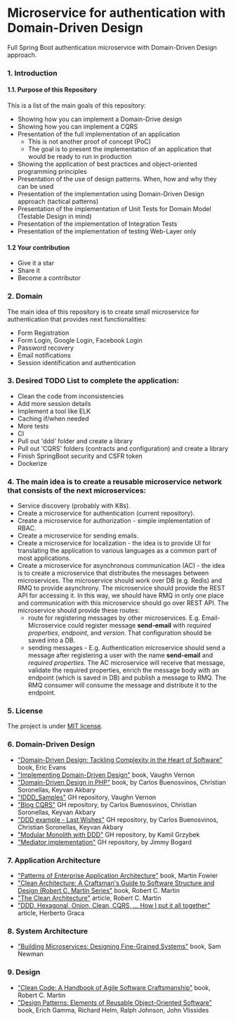 # Microservice for authentication with Domain-Driven Design
Full Spring Boot authentication microservice with Domain-Driven Design approach.

### 1. Introduction

#### 1.1. Purpose of this Repository

This is a list of the main goals of this repository:

* Showing how you can implement a Domain-Drive design
* Showing how you can implement a CQRS
* Presentation of the full implementation of an application
  * This is not another proof of concept (PoC)
  * The goal is to present the implementation of an application that would be ready to run in production
* Showing the application of best practices and object-oriented programming principles
* Presentation of the use of design patterns. When, how and why they can be used
* Presentation of the implementation using Domain-Driven Design approach (tactical patterns)
* Presentation of the implementation of Unit Tests for Domain Model (Testable Design in mind)
* Presentation of the implementation of Integration Tests
* Presentation of the implementation of testing Web-Layer only

#### 1.2 Your contribution
* Give it a star
* Share it 
* Become a contributor

### 2. Domain
The main idea of this repository is to create small microservice for authentication that provides next functionalities:
* Form Registration
* Form Login, Google Login, Facebook Login
* Password recovery
* Email notifications
* Session identification and authentication

### 3. Desired TODO List to complete the application:
* Clean the code from inconsistencies
* Add more session details
* Implement a tool like ELK
* Caching if/when needed
* More tests
* CI
* Pull out 'ddd' folder and create a library
* Pull out 'CQRS' folders (contracts and configuration) and create a library
* Finish SpringBoot security and CSFR token
* Dockerize

### 4. The main idea is to create a reusable microservice network that consists of the next microservices:
* Service discovery (probably with K8s).
* Create a microservice for authentication (current repository).
* Create a microservice for authorization - simple implementation of RBAC.
* Create a microservice for sending emails.
* Create a microservice for localization - the idea is to provide UI for translating the application to various languages as a common part of most applications.
* Create a microservice for asynchronous communication (AC) - the idea is to create a microservice that distributes the messages between microservices. The microservice should work over DB (e.g. Redis) and RMQ to provide asynchrony. The microservice should provide the REST API for accessing it. In this way, we should have RMQ in only one place and communication with this microservice should go over REST API.
The microservice should provide these routes:
  * route for registering messages by other microservices. E.g. Email-Microservice could register message **send-email** with _required properties_, _endpoint_, and _version_. That configuration should be saved into a DB.
  * sending messages - E.g. Authentication microservice should send a message after registering a user with the name **send-email** and _required properties_. The AC microservice will receive that message, validate the required properties, enrich the message body with an endpoint (which is saved in DB) and publish a message to RMQ. The RMQ consumer will consume the message and distribute it to the endpoint.

### 5. License
The project is under [MIT license](https://opensource.org/licenses/MIT).

### 6. Domain-Driven Design
- ["Domain-Driven Design: Tackling Complexity in the Heart of Software"](https://www.amazon.com/Domain-Driven-Design-Tackling-Complexity-Software/dp/0321125215) book, Eric Evans
- ["Implementing Domain-Driven Design"](https://www.amazon.com/Implementing-Domain-Driven-Design-Vaughn-Vernon/dp/0321834577) book, Vaughn Vernon
- ["Domain-Driven Design in PHP"](https://www.amazon.com/dp/1787284948) book, by Carlos Buenosvinos, Christian Soronellas, Keyvan Akbary
- ["IDDD_Samples"](https://github.com/VaughnVernon/IDDD_Samples) GH repository, Vaughn Vernon
- ["Blog CQRS"](https://github.com/dddshelf/blog-cqrs) GH repository, by Carlos Buenosvinos, Christian Soronellas, Keyvan Akbary
- ["DDD example - Last Wishes"](https://github.com/dddshelf/last-wishes) GH repository, by Carlos Buenosvinos, Christian Soronellas, Keyvan Akbary
- ["Modular Monolith with DDD"](https://github.com/kgrzybek/modular-monolith-with-ddd) GH repository, by Kamil Grzybek
- ["Mediator implementation"](https://github.com/jbogard/MediatR) GH repository, by Jimmy Bogard

### 7. Application Architecture
- ["Patterns of Enterprise Application Architecture"](https://martinfowler.com/books/eaa.html) book, Martin Fowler
- ["Clean Architecture: A Craftsman's Guide to Software Structure and Design (Robert C. Martin Series"](https://www.amazon.com/Clean-Architecture-Craftsmans-Software-Structure/dp/0134494164) book, Robert C. Martin
- ["The Clean Architecture"](https://blog.cleancoder.com/uncle-bob/2012/08/13/the-clean-architecture.html) article, Robert C. Martin
- ["DDD, Hexagonal, Onion, Clean, CQRS, … How I put it all together"](https://herbertograca.com/2017/11/16/explicit-architecture-01-ddd-hexagonal-onion-clean-cqrs-how-i-put-it-all-together/) article, Herberto Graca

### 8. System Architecture
- ["Building Microservices: Designing Fine-Grained Systems"](https://www.amazon.com/Building-Microservices-Designing-Fine-Grained-Systems/dp/1491950358) book, Sam Newman

### 9. Design
- ["Clean Code: A Handbook of Agile Software Craftsmanship"](https://www.amazon.com/Clean-Code-Handbook-Software-Craftsmanship/dp/0132350882) book, Robert C. Martin
- ["Design Patterns: Elements of Reusable Object-Oriented Software"](https://www.amazon.com/Design-Patterns-Elements-Reusable-Object-Oriented/dp/0201633612) book, Erich Gamma, Richard Helm, Ralph Johnson, John Vlissides

